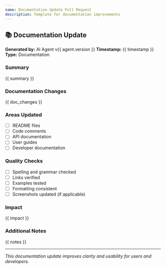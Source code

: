 ```yaml
---
name: Documentation Update Pull Request
description: Template for documentation improvements
---
```


## 📚 Documentation Update

**Generated by:** AI Agent v{{ agent.version }}
**Timestamp:** {{ timestamp }}
**Type:** Documentation

### Summary
{{ summary }}

### Documentation Changes
{{ doc_changes }}

### Areas Updated
- [ ] README files
- [ ] Code comments
- [ ] API documentation
- [ ] User guides
- [ ] Developer documentation

### Quality Checks
- [ ] Spelling and grammar checked
- [ ] Links verified
- [ ] Examples tested
- [ ] Formatting consistent
- [ ] Screenshots updated (if applicable)

### Impact
{{ impact }}

### Additional Notes
{{ notes }}

---
*This documentation update improves clarity and usability for users and developers.*